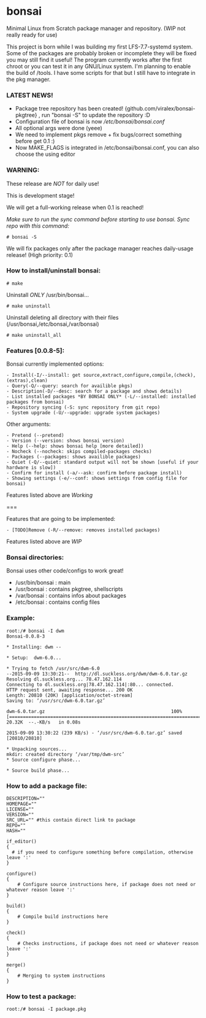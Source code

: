 # bonsai
Minimal Linux from Scratch package manager and repository. (WIP not really ready for use)

This project is born while I was building my first LFS-7.7-systemd system. Some of the packages are probably broken or incomplete they will be fixed you may still find it useful!
The program currently works after the first chroot or you can test it in any GNU/Linux system.
I'm planning to enable the build of /tools. I have some scripts for that but I still have to integrate in the pkg manager.

### LATEST NEWS!

 - Package tree repository has been created! {github.com/viralex/bonsai-pkgtree} , run "bonsai -S" to update the repository :D
 - Configuration file of bonsai is now */etc/bonsai/bonsai.conf*
 - All optional args were done (yeee)
 - We need to implement pkgs remove + fix bugs/correct something before get 0.1 :)
 - Now MAKE_FLAGS is integrated in /etc/bonsai/bonsai.conf, you can also choose the using editor

### WARNING:
These release are *NOT* for daily use!

This is development stage!

We will get a full-working release when 0.1 is reached!

*Make sure to run the sync command before starting to use bonsai.
Sync repo with this command:*
~~~
# bonsai -S
~~~
We will fix packages only after the package manager reaches daily-usage release! (High priority: 0.1)

### How to install/uninstall bonsai:
~~~
# make
~~~

Uninstall *ONLY* /usr/bin/bonsai...
~~~
# make uninstall
~~~

Uninstall deleting all directory with their files (/usr/bonsai,/etc/bonsai,/var/bonsai)
~~~
# make uninstall_all
~~~

### Features [0.0.8-5]:

Bonsai currently implemented options:

	- Install(-I/--install: get source,extract,configure,compile,(check),(extras),clean)
	- Query(-Q/--query: search for availible pkgs)
	- Description(-D/--desc: search for a package and shows details)
	- List installed packages *BY BONSAI ONLY* (-L/--installed: installed packages from bonsai)
	- Repository syncing (-S: sync repository from git repo)
	- System upgrade (-U/--upgrade: upgrade system packages)

Other arguments:

	- Pretend (--pretend)
	- Version (--version: shows bonsai version)
	- Help (--help: shows bonsai help [more detailed])
	- Nocheck (--nocheck: skips compiled-packages checks)
	- Packages (--packages: shows availible packages) 
	- Quiet (-Q/--quiet: standard output will not be shown [useful if your hardware is slow])
	- Confirm for install (-a/--ask: confirm before package install)
	- Showing settings (-e/--conf: shows settings from config file for bonsai)

Features listed above are *Working*

===

Features that are going to be implemented:

	- [TODO]Remove (-R/--remove: removes installed packages)

Features listed above are *WIP*

### Bonsai directories:

Bonsai uses other code/configs to work great!

 - /usr/bin/bonsai : main
 - /usr/bonsai : contains pkgtree, shellscripts 
 - /var/bonsai : contains infos about packages
 - /etc/bonsai : contains config files

### Example:
~~~
root:/# bonsai -I dwm
Bonsai-0.0.8-3

* Installing: dwm --

* Setup:  dwm-6.0...

* Trying to fetch /usr/src/dwm-6.0
--2015-09-09 13:30:21--  http://dl.suckless.org/dwm/dwm-6.0.tar.gz
Resolving dl.suckless.org... 78.47.162.114
Connecting to dl.suckless.org|78.47.162.114|:80... connected.
HTTP request sent, awaiting response... 200 OK
Length: 20810 (20K) [application/octet-stream]
Saving to: ‘/usr/src/dwm-6.0.tar.gz’

dwm-6.0.tar.gz                                              100%[===========================================================================================================================================>]  20.32K  --.-KB/s   in 0.08s  

2015-09-09 13:30:22 (239 KB/s) - ‘/usr/src/dwm-6.0.tar.gz’ saved [20810/20810]

* Unpacking sources...
mkdir: created directory ‘/var/tmp/dwm-src’
* Source configure phase...

* Source build phase...
~~~

### How to add a package file:
~~~
DESCRIPTION=""
HOMEPAGE=""
LICENSE=""
VERSION=""
SRC_URL="" #this contain direct link to package
REPO=""
HASH=""

if_editor()
{
  # if you need to configure something before compilation, otherwise leave ':'
}

configure()
{
	# Configure source instructions here, if package does not need or whatever reason leave ':'
}

build()
{
	# Compile build instructions here
}

check()
{
	# Checks instructions, if package does not need or whatever reason leave ':'
}

merge()
{
	# Merging to system instructions
}
~~~

### How to test a package:

~~~
root:/# bonsai -I package.pkg
~~~
